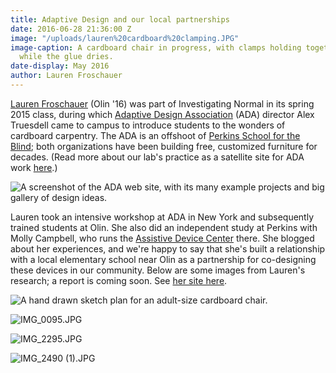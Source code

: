```yaml
---
title: Adaptive Design and our local partnerships
date: 2016-06-28 21:36:00 Z
image: "/uploads/lauren%20cardboard%20clamping.JPG"
image-caption: A cardboard chair in progress, with clamps holding together the parts
  while the glue dries.
date-display: May 2016
author: Lauren Froschauer
---
```


[Lauren Froschauer](http://adaptivedesignstudyolincollege.blogspot.com/) (Olin '16) was part of Investigating Normal in its spring 2015 class, during which [Adaptive Design Association](http://www.adaptivedesign.org/) (ADA) director Alex Truesdell came to campus to introduce students to the wonders of cardboard carpentry. The ADA is an offshoot of [Perkins School for the Blind](http://www.perkins.org/); both organizations have been building free, customized furniture for decades. (Read more about our lab's practice as a satellite site for ADA work [here](http://aplusa.org/projects/cardboard-carpentry-with-adaptive-design-association/).)

![A screenshot of the ADA web site, with its many example projects and big gallery of design ideas.](/uploads/ada_screenshot%20jpg.jpg)

Lauren took an intensive workshop at ADA in New York and subsequently trained students at Olin. She also did an independent study at Perkins with Molly Campbell, who runs the [Assistive Device Center](http://www.perkins.org/services/other/assistive-device-center) there. She blogged about her experiences, and we're happy to say that she's built a relationship with a local elementary school near Olin as a partnership for co-designing these devices in our community. Below are some images from Lauren's research; a report is coming soon. See [her site here](http://adaptivedesignstudyolincollege.blogspot.com/).

![A hand drawn sketch plan for an adult-size cardboard chair.](/uploads/lauren%20cardboard%20chair%20drawing.JPG)

![IMG_0095.JPG](/uploads/IMG_0095.JPG)

![IMG_2295.JPG](/uploads/IMG_2295.JPG)

![IMG_2490 (1).JPG](/uploads/IMG_2490%20(1).JPG)
